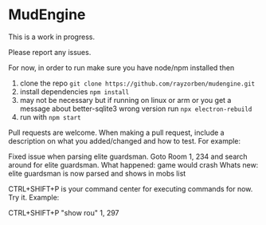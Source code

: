 # MudEngine
This is a work in progress.

Please report any issues.

For now, in order to run make sure you have node/npm installed then

1. clone the repo `git clone https://github.com/rayzorben/mudengine.git`
1. install dependencies `npm install`
1. may not be necessary but if running on linux or arm or you get a message about better-sqlite3 wrong version run `npx electron-rebuild`
1. run with `npm start`

Pull requests are welcome. When making a pull request, include a description on what you added/changed and how to test. For example:

Fixed issue when parsing elite guardsman.
Goto Room 1, 234 and search around for elite guardsman.
What happened: game would crash
Whats new: elite guardsman is now parsed and shows in mobs list


CTRL+SHIFT+P is your command center for executing commands for now. Try it.
Example:

CTRL+SHIFT+P
"show rou"
1, 297